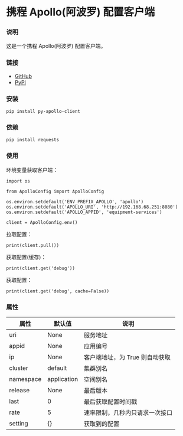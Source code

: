# 携程 Apollo(阿波罗) 配置客户端

### 说明

这是一个携程 Apollo(阿波罗) 配置客户端。

### 链接

- [GitHub](https://github.com/ztj1993/py-apollo-client)
- [PyPI](https://pypi.org/project/py-apollo-client)

### 安装

```
pip install py-apollo-client
```

### 依赖

```
pip install requests
```

### 使用

环境变量获取客户端：

```
import os

from ApolloConfig import ApolloConfig

os.environ.setdefault('ENV_PREFIX_APOLLO', 'apollo')
os.environ.setdefault('APOLLO_URI', 'http://192.168.68.251:8080')
os.environ.setdefault('APOLLO_APPID', 'equipment-services')

client = ApolloConfig.env()
```

拉取配置：

```
print(client.pull())
```

获取配置(缓存)：

```
print(client.get('debug'))
```

获取配置：

```
print(client.get('debug', cache=False))
```

### 属性

属性|默认值|说明
---|---|---
uri|None|服务地址
appid|None|应用编号
ip|None|客户端地址，为 True 则自动获取
cluster|default|集群别名
namespace|application|空间别名
release|None|最后版本
last|0|最后获取配置时间戳
rate|5|速率限制，几秒内只请求一次接口
setting|{}|获取到的配置
